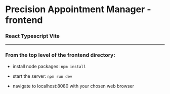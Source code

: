 # Precision Appointment Manager - frontend

### React Typescript Vite

___

### From the top level of the frontend directory:

- install node packages: ``` npm install ```

- start the server: ``` npm run dev ```

- navigate to localhost:8080 with your chosen web browser

